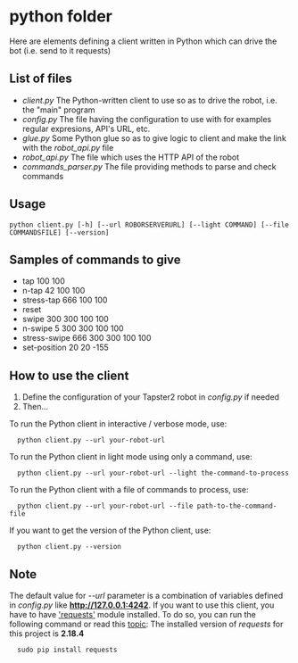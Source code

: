 # python folder

Here are elements defining a client written in Python which can drive the bot (i.e. send to it requests)

## List of files
- _client.py_ The Python-written client to use so as to drive the robot, i.e. the "main" program
- _config.py_ The file having the configuration to use with for examples regular expresions, API's URL, etc.
- _glue.py_ Some Python glue so as to give logic to client and make the link with the _robot_api.py_ file
- _robot_api.py_ The file which uses the HTTP API of the robot
- _commands_parser.py_ The file providing methods to parse and check commands

## Usage
```shell
python client.py [-h] [--url ROBORSERVERURL] [--light COMMAND] [--file COMMANDSFILE] [--version]
```

## Samples of commands to give
- tap 100 100
- n-tap 42 100 100
- stress-tap 666 100 100
- reset
- swipe 300 300 100 100
- n-swipe 5 300 300 100 100
- stress-swipe 666 300 300 100 100
- set-position 20 20 -155

## How to use the client
1. Define the configuration of your Tapster2 robot in _config.py_ if needed
2. Then...

To run the Python client in interactive / verbose mode, use:
```shell
  python client.py --url your-robot-url
```

To run the Python client in light mode using only a command, use:
```shell
  python client.py --url your-robot-url --light the-command-to-process
```

To run the Python client with a file of commands to process, use:
```shell
  python client.py --url your-robot-url --file path-to-the-command-file
```

If you want to get the version of the Python client, use:
```shell
  python client.py --version
```

## Note
The default value for _--url_ parameter  is a combination of variables defined in _config.py_ like **http://127.0.0.1:4242**.
If you want to use this client, you have to have ['requests'](docs.python-requests.org/en/latest/ "Requests module") module installed.
To do so, you can run the following command or read this [topic](https://stackoverflow.com/questions/17309288/importerror-no-module-named-requests "Stack Overflox post"):
The installed version of _requests_ for this project is **2.18.4**

```shell
  sudo pip install requests
```

